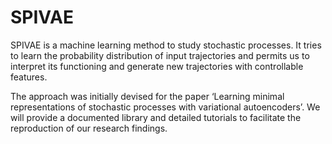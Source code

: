 # SPIVAE

<!-- WARNING: THIS FILE WAS AUTOGENERATED! DO NOT EDIT! -->

SPIVAE is a machine learning method to study stochastic processes. It
tries to learn the probability distribution of input trajectories and
permits us to interpret its functioning and generate new trajectories
with controllable features.

The approach was initially devised for the paper ‘Learning minimal
representations of stochastic processes with variational autoencoders’.
We will provide a documented library and detailed tutorials to
facilitate the reproduction of our research findings.
